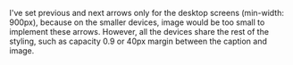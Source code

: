 I've set previous and next arrows only for the desktop screens (min-width: 900px),
because on the smaller devices, image would be too small to implement these arrows.
However, all the devices share the rest of the styling, such as capacity 0.9 or 40px margin between the caption and image.
